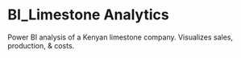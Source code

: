 # BI_Limestone Analytics
Power BI analysis of a Kenyan limestone company. Visualizes sales, production, &amp; costs.

